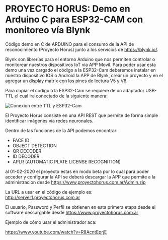 # PROYECTO HORUS: Demo en Arduino C para ESP32-CAM con monitoreo vía Blynk

Código demo en C de ARDUINO para el consumo de la API de reconocimiento (Proyecto Horus) junto a los servicios de https://blynk.io/.

Blynk son librerías para el entorno Arduino que nos permiten controlar o monitorear nuestros dispositivos IoT via APP Movil.
Para poder usar esta demo una vez cargado el código a la ESP32-Cam deberemos instalar en nuestro dispositivo IOS o Android la APP de Blynk, crear un proyecto y en el agregar un display matrix con los pines de lectura V5 y V6.

Para copiar el codigo a la ESP32-Cam se requiere de un adaptador USB-TTL el cual ira conectado de la siguiente manera:

![Conexion entre TTL y ESP32-Cam](https://raw.githubusercontent.com/g3ne51s/APIDemo.ESP32-Cam-Blynk/Conexionado.jpg)


El Proyecto Horus consiste en una API REST que permite de forma simple identificar imágenes vía redes neuronales.

Dentro de las funciones de la API podemos encontrar:

- FACE ID
- OBJECT DETECTION
- QR DECODER
- ID DECODER
- APLR (AUTOMATIC PLATE LICENSE RECOGNITION)

al 01-02-2020 el proyecto estas en modo beta por lo cual para poder acceder y configurar la API se deberá descargar la APP que permite a la administracion desde https://www.proyectohorus.com.ar/Admin.zip

La URL a usar en el código de ejemplo es: http://server1.proyectohorus.com.ar

El usuario, Password y Perfil se obtienen en esta primera etapa desde el software descargable desde https://www.proyectohorus.com.ar

Ejemplo de cómo usar el administrador aca:

https://www.youtube.com/watch?v=R8AcntEprjE
